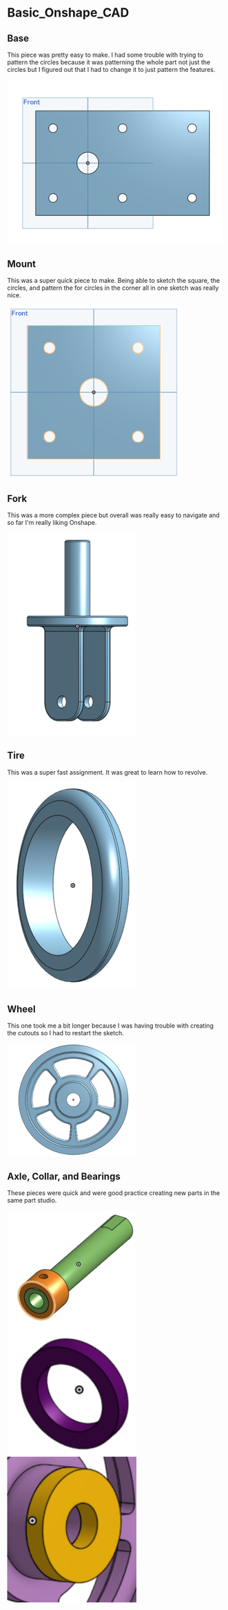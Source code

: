 # Basic_Onshape_CAD

## Base
This piece was pretty easy to make. I had some trouble with trying to pattern the circles because it was patterning the whole part not just the circles but I figured out that I had to change it to just pattern the features. 

<img src="Media/CasterBase.png" width="500">

## Mount
This was a super quick piece to make. Being able to sketch the square, the circles, and pattern the for circles in the corner all in one sketch was really nice.

<img src="Media/CasterMount.png" width="400">

## Fork
This was a more complex piece but overall was really easy to navigate and so far I'm really liking Onshape.


<img src="Media/CasterFork.png" width="300">

## Tire
This was a super fast assignment. It was great to learn how to revolve.


<img src="Media/CasterTire.png" width="300">

## Wheel
This one took me a bit longer because I was having trouble with creating the cutouts so I had to restart the sketch.


<img src="Media/CasterWheel.png" width="300">

## Axle, Collar, and Bearings
These pieces were quick and were good practice creating new parts in the same part studio.

<img src="Media/CasterAxleCollar.png" width="300">
<img src="Media/CasterBigBearing.png" width="300">
<img src="Media/CasterBearing.png" width="300">
